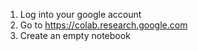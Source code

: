 1. Log into your google account
2. Go to https://colab.research.google.com
3. Create an empty notebook

